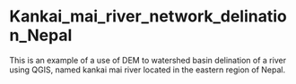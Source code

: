 # Kankai_mai_river_network_delination_Nepal
This is an example of a use of DEM to watershed basin delination of a river using QGIS, named kankai mai river located in the eastern region of Nepal. 
